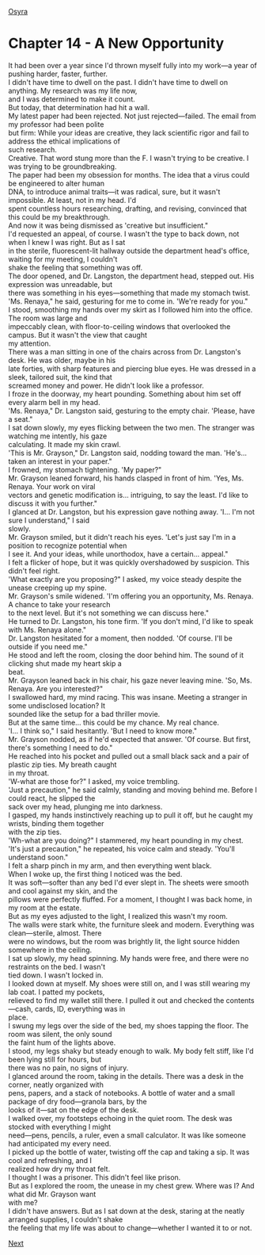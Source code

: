 [Osyra](Osyra.md)

# Chapter 14 - A New Opportunity

It had been over a year since I'd thrown myself fully into my work—a year of pushing harder, faster, further.  
I didn't have time to dwell on the past. I didn't have time to dwell on anything. My research was my life now,  
and I was determined to make it count.  
But today, that determination had hit a wall.  
My latest paper had been rejected. Not just rejected—failed. The email from my professor had been polite  
but firm: While your ideas are creative, they lack scientific rigor and fail to address the ethical implications of  
such research.  
Creative. That word stung more than the F. I wasn't trying to be creative. I was trying to be groundbreaking.  
The paper had been my obsession for months. The idea that a virus could be engineered to alter human  
DNA, to introduce animal traits—it was radical, sure, but it wasn't impossible. At least, not in my head. I'd  
spent countless hours researching, drafting, and revising, convinced that this could be my breakthrough.  
And now it was being dismissed as 'creative but insufficient."  
I'd requested an appeal, of course. I wasn't the type to back down, not when I knew I was right. But as I sat  
in the sterile, fluorescent-lit hallway outside the department head's office, waiting for my meeting, I couldn't  
shake the feeling that something was off.  
The door opened, and Dr. Langston, the department head, stepped out. His expression was unreadable, but  
there was something in his eyes—something that made my stomach twist.  
'Ms. Renaya," he said, gesturing for me to come in. 'We're ready for you."  
I stood, smoothing my hands over my skirt as I followed him into the office. The room was large and  
impeccably clean, with floor-to-ceiling windows that overlooked the campus. But it wasn't the view that caught  
my attention.  
There was a man sitting in one of the chairs across from Dr. Langston's desk. He was older, maybe in his  
late forties, with sharp features and piercing blue eyes. He was dressed in a sleek, tailored suit, the kind that  
screamed money and power. He didn't look like a professor.  
I froze in the doorway, my heart pounding. Something about him set off every alarm bell in my head.  
'Ms. Renaya," Dr. Langston said, gesturing to the empty chair. 'Please, have a seat."  
I sat down slowly, my eyes flicking between the two men. The stranger was watching me intently, his gaze  
calculating. It made my skin crawl.  
'This is Mr. Grayson," Dr. Langston said, nodding toward the man. 'He's... taken an interest in your paper."  
I frowned, my stomach tightening. 'My paper?"  
Mr. Grayson leaned forward, his hands clasped in front of him. 'Yes, Ms. Renaya. Your work on viral  
vectors and genetic modification is... intriguing, to say the least. I'd like to discuss it with you further."  
I glanced at Dr. Langston, but his expression gave nothing away. 'I... I'm not sure I understand," I said  
slowly.  
Mr. Grayson smiled, but it didn't reach his eyes. 'Let's just say I'm in a position to recognize potential when  
I see it. And your ideas, while unorthodox, have a certain... appeal."  
I felt a flicker of hope, but it was quickly overshadowed by suspicion. This didn't feel right.  
'What exactly are you proposing?" I asked, my voice steady despite the unease creeping up my spine.  
Mr. Grayson's smile widened. 'I'm offering you an opportunity, Ms. Renaya. A chance to take your research  
to the next level. But it's not something we can discuss here."  
He turned to Dr. Langston, his tone firm. 'If you don't mind, I'd like to speak with Ms. Renaya alone."  
Dr. Langston hesitated for a moment, then nodded. 'Of course. I'll be outside if you need me."  
He stood and left the room, closing the door behind him. The sound of it clicking shut made my heart skip a  
beat.  
Mr. Grayson leaned back in his chair, his gaze never leaving mine. 'So, Ms. Renaya. Are you interested?"  
I swallowed hard, my mind racing. This was insane. Meeting a stranger in some undisclosed location? It  
sounded like the setup for a bad thriller movie.  
But at the same time... this could be my chance. My real chance.  
'I... I think so," I said hesitantly. 'But I need to know more."  
Mr. Grayson nodded, as if he'd expected that answer. 'Of course. But first, there's something I need to do."  
He reached into his pocket and pulled out a small black sack and a pair of plastic zip ties. My breath caught  
in my throat.  
'W-what are those for?" I asked, my voice trembling.  
'Just a precaution," he said calmly, standing and moving behind me. Before I could react, he slipped the  
sack over my head, plunging me into darkness.  
I gasped, my hands instinctively reaching up to pull it off, but he caught my wrists, binding them together  
with the zip ties.  
'Wh-what are you doing?" I stammered, my heart pounding in my chest.  
'It's just a precaution," he repeated, his voice calm and steady. 'You'll understand soon."  
I felt a sharp pinch in my arm, and then everything went black.  
When I woke up, the first thing I noticed was the bed.  
It was soft—softer than any bed I'd ever slept in. The sheets were smooth and cool against my skin, and the  
pillows were perfectly fluffed. For a moment, I thought I was back home, in my room at the estate.  
But as my eyes adjusted to the light, I realized this wasn't my room.  
The walls were stark white, the furniture sleek and modern. Everything was clean—sterile, almost. There  
were no windows, but the room was brightly lit, the light source hidden somewhere in the ceiling.  
I sat up slowly, my head spinning. My hands were free, and there were no restraints on the bed. I wasn't  
tied down. I wasn't locked in.  
I looked down at myself. My shoes were still on, and I was still wearing my lab coat. I patted my pockets,  
relieved to find my wallet still there. I pulled it out and checked the contents—cash, cards, ID, everything was in  
place.  
I swung my legs over the side of the bed, my shoes tapping the floor. The room was silent, the only sound  
the faint hum of the lights above.  
I stood, my legs shaky but steady enough to walk. My body felt stiff, like I'd been lying still for hours, but  
there was no pain, no signs of injury.  
I glanced around the room, taking in the details. There was a desk in the corner, neatly organized with  
pens, papers, and a stack of notebooks. A bottle of water and a small package of dry food—granola bars, by the  
looks of it—sat on the edge of the desk.  
I walked over, my footsteps echoing in the quiet room. The desk was stocked with everything I might  
need—pens, pencils, a ruler, even a small calculator. It was like someone had anticipated my every need.  
I picked up the bottle of water, twisting off the cap and taking a sip. It was cool and refreshing, and I  
realized how dry my throat felt.  
I thought I was a prisoner. This didn't feel like prison.  
But as I explored the room, the unease in my chest grew. Where was I? And what did Mr. Grayson want  
with me?  
I didn't have answers. But as I sat down at the desk, staring at the neatly arranged supplies, I couldn't shake  
the feeling that my life was about to change—whether I wanted it to or not.

[Next](115.md)